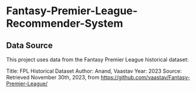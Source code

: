 # Fantasy-Premier-League-Recommender-System


## Data Source

This project uses data from the Fantasy Premier League historical dataset:

Title: FPL Historical Dataset
Author: Anand, Vaastav
Year: 2023
Source: Retrieved November 30th, 2023, from https://github.com/vaastav/Fantasy-Premier-League/


